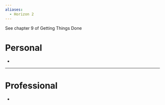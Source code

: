 ```yaml
---
aliases:
  - Horizon 2
---
```

See chapter 9 of Getting Things Done
# Personal
- 
---
# Professional
- 